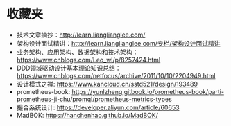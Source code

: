 # 收藏夹

- 技术文章摘抄：http://learn.lianglianglee.com/
- 架构设计面试精讲：http://learn.lianglianglee.com/专栏/架构设计面试精讲
- 业务架构、应用架构、数据架构和技术架构：https://www.cnblogs.com/Leo_wl/p/8257424.html
- DDD领域驱动设计基本理论知识总结：https://www.cnblogs.com/netfocus/archive/2011/10/10/2204949.html
- 设计模式之禅: https://www.kancloud.cn/sstd521/design/193489
- prometheus-book: https://yunlzheng.gitbook.io/prometheus-book/parti-prometheus-ji-chu/promql/prometheus-metrics-types
- 撮合系统设计: https://developer.aliyun.com/article/60653
- MadBOK: https://hanchenhao.github.io/MadBOK/